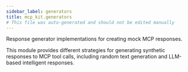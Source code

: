 ```yaml
---
sidebar_label: generators
title: mcp_kit.generators
# This file was auto-generated and should not be edited manually
---
```


Response generator implementations for creating mock MCP responses.

This module provides different strategies for generating synthetic responses
to MCP tool calls, including random text generation and LLM-based intelligent responses.
